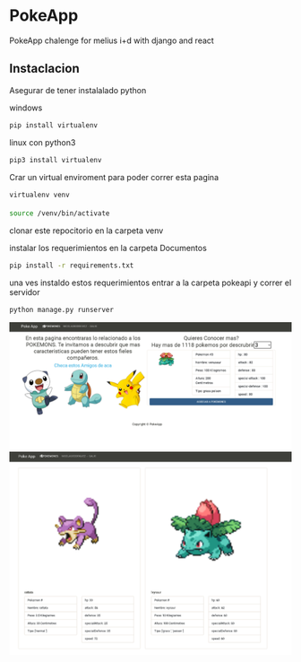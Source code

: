 # PokeApp

PokeApp chalenge for melius i+d with django and react

## Instaclacion

Asegurar de tener instalalado python

windows

```bash
pip install virtualenv

```

linux con python3

```bash
pip3 install virtualenv

```

Crar un virtual enviroment para poder correr esta pagina

```bash
virtualenv venv

source /venv/bin/activate
```

clonar este repocitorio en la carpeta venv

instalar los requerimientos en la carpeta Documentos

```bash
pip install -r requirements.txt
```

una ves instaldo estos requerimientos
entrar a la carpeta pokeapi y correr el servidor

```bash
python manage.py runserver
```

![Alt text](/HomeScreen.PNG?raw=true "Home screen")
![Alt text](/PokemosnInDB.png?raw=true "Pokemons screen")
